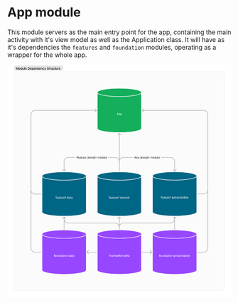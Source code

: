 # App module

This module servers as the main entry point for the app, containing the main activity with it's view model as well as the Application class.
It will have as it's dependencies the `features` and `foundation` modules, operating as a wrapper for the whole app.

![Layer Dependencies](../../../docs/assets/module_dependency_structure.png)